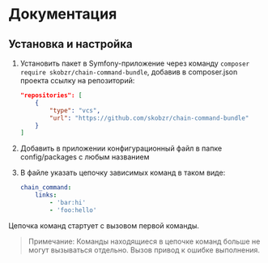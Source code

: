 Документация
============
Установка и настройка
---------------------
1. Установить пакет в Symfony-приложение через команду `composer require skobzr/chain-command-bundle`, добавив в composer.json проекта ссылку на репозиторий:

    ```json
    "repositories": [
        {
            "type": "vcs",
            "url": "https://github.com/skobzr/chain-command-bundle"
        }
    ]
    ```

2. Добавить в приложении конфигурационный файл в папке config/packages с любым названием
3. В файле указать цепочку зависимых команд в таком виде:

    ```yaml
    chain_command:
        links:
            - 'bar:hi'
            - 'foo:hello'
    ```

Цепочка команд стартует с вызовом первой команды.

> Примечание: Команды находящиеся в цепочке команд больше не могут вызываться отдельно. Вызов привод к ошибке выполнения.
